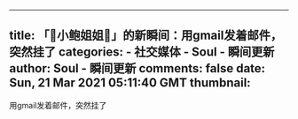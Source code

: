 
---
title: 「🎈小鲍姐姐🎈」的新瞬间：用gmail发着邮件，突然挂了
categories: 
    - 社交媒体
    - Soul - 瞬间更新
author: Soul - 瞬间更新
comments: false
date: Sun, 21 Mar 2021 05:11:40 GMT
thumbnail: 
---

<div>   
用gmail发着邮件，突然挂了  
</div>
            